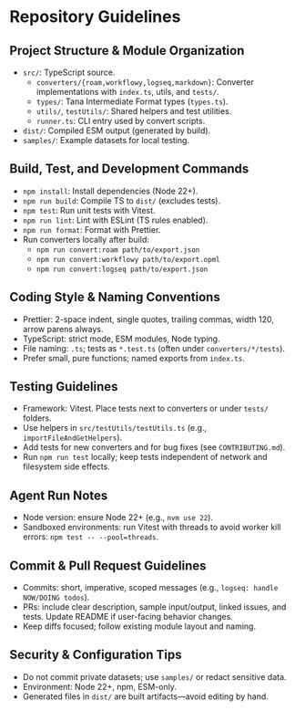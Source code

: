 # Repository Guidelines

## Project Structure & Module Organization

- `src/`: TypeScript source.
  - `converters/{roam,workflowy,logseq,markdown}`: Converter implementations with `index.ts`, utils, and `tests/`.
  - `types/`: Tana Intermediate Format types (`types.ts`).
  - `utils/`, `testUtils/`: Shared helpers and test utilities.
  - `runner.ts`: CLI entry used by convert scripts.
- `dist/`: Compiled ESM output (generated by build).
- `samples/`: Example datasets for local testing.

## Build, Test, and Development Commands

- `npm install`: Install dependencies (Node 22+).
- `npm run build`: Compile TS to `dist/` (excludes tests).
- `npm test`: Run unit tests with Vitest.
- `npm run lint`: Lint with ESLint (TS rules enabled).
- `npm run format`: Format with Prettier.
- Run converters locally after build:
  - `npm run convert:roam path/to/export.json`
  - `npm run convert:workflowy path/to/export.opml`
  - `npm run convert:logseq path/to/export.json`

## Coding Style & Naming Conventions

- Prettier: 2-space indent, single quotes, trailing commas, width 120, arrow parens always.
- TypeScript: strict mode, ESM modules, Node typing.
- File naming: `.ts`; tests as `*.test.ts` (often under `converters/*/tests`).
- Prefer small, pure functions; named exports from `index.ts`.

## Testing Guidelines

- Framework: Vitest. Place tests next to converters or under `tests/` folders.
- Use helpers in `src/testUtils/testUtils.ts` (e.g., `importFileAndGetHelpers`).
- Add tests for new converters and for bug fixes (see `CONTRIBUTING.md`).
- Run `npm run test` locally; keep tests independent of network and filesystem side effects.

## Agent Run Notes

- Node version: ensure Node 22+ (e.g., `nvm use 22`).
- Sandboxed environments: run Vitest with threads to avoid worker kill errors: `npm test -- --pool=threads`.

## Commit & Pull Request Guidelines

- Commits: short, imperative, scoped messages (e.g., `logseq: handle NOW/DOING todos`).
- PRs: include clear description, sample input/output, linked issues, and tests. Update README if user-facing behavior changes.
- Keep diffs focused; follow existing module layout and naming.

## Security & Configuration Tips

- Do not commit private datasets; use `samples/` or redact sensitive data.
- Environment: Node 22+, npm, ESM-only.
- Generated files in `dist/` are built artifacts—avoid editing by hand.
